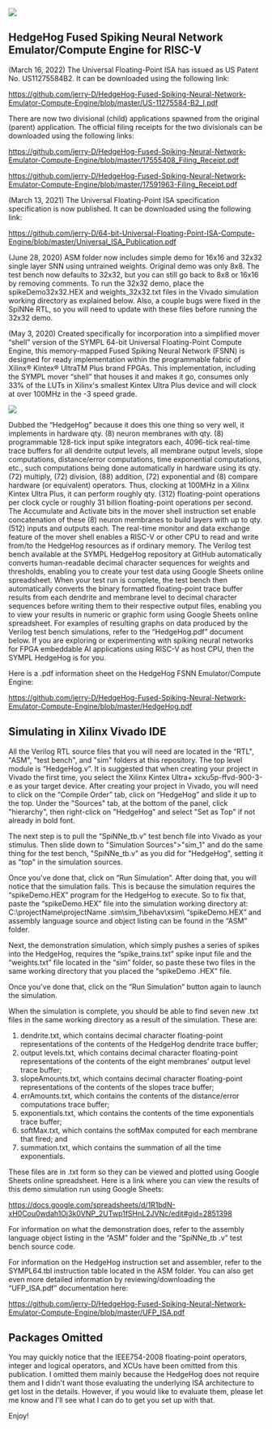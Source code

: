 ![](https://github.com/jerry-D/HedgeHog-Fused-Spiking-Neural-Network-Emulator-Compute-Engine/blob/master/HedgeHog_Logo.png )
## HedgeHog Fused Spiking Neural Network Emulator/Compute Engine for RISC-V
(March 16, 2022) The Universal Floating-Point ISA has issued as US Patent No. US11275584B2.  It can be downloaded using the following link:

https://github.com/jerry-D/HedgeHog-Fused-Spiking-Neural-Network-Emulator-Compute-Engine/blob/master/US-11275584-B2_I.pdf

There are now two divisional (child) applications spawned from the original (parent) application.  The official filing receipts for the two divisionals can be downloaded using the following links:

https://github.com/jerry-D/HedgeHog-Fused-Spiking-Neural-Network-Emulator-Compute-Engine/blob/master/17555408_Filing_Receipt.pdf

https://github.com/jerry-D/HedgeHog-Fused-Spiking-Neural-Network-Emulator-Compute-Engine/blob/master/17591963-Filing_Receipt.pdf

(March 13, 2021) The Universal Floating-Point ISA specification specification is now published. It can be downloaded using the following link:

https://github.com/jerry-D/64-bit-Universal-Floating-Point-ISA-Compute-Engine/blob/master/Universal_ISA_Publication.pdf

(June 28, 2020) ASM folder now includes simple demo for 16x16 and 32x32 single layer SNN using untrained weights.  Original demo was only 8x8.  The test bench now defaults to 32x32, but you can still go back to 8x8 or 16x16 by removing comments.  To run the 32x32 demo, place the spikeDemo32x32.HEX and weights_32x32.txt files in the Vivado simulation working directory as explained below.  Also, a couple bugs were fixed in the SpiNNe RTL, so you will need to update with these files before running the 32x32 demo.

(May 3, 2020)   Created specifically for incorporation into a simplified mover “shell” version of the SYMPL 64-bit Universal Floating-Point Compute Engine, this memory-mapped Fused Spiking Neural Network (FSNN) is designed for ready implementation within the programmable fabric of Xilinx® Kintex® UltraTM Plus brand FPGAs. This implementation, including the SYMPL mover “shell” that houses it and makes it go, consumes only 33% of the LUTs in Xilinx's smallest Kintex Ultra Plus device and will clock at over 100MHz in the -3 speed grade.

![](https://github.com/jerry-D/HedgeHog-Fused-Spiking-Neural-Network-Emulator-Compute-Engine/blob/master/RISC_V_HedgeHog_Blk.png )

Dubbed the “HedgeHog” because it does this one thing so very well, it implements in hardware qty. (8) neuron membranes with qty. (8) programmable 128-tick input spike integrators each, 4096-tick real-time trace buffers for all dendrite output levels, all membrane output levels, slope computations, distance/error computations, time exponential computations, etc., such computations being done automatically in hardware using its qty. (72) multiply, (72) division, (88) addition, (72) exponential and (8) compare hardware (or equivalent) operators. Thus, clocking at 100MHz in a Xilinx Kintex Ultra Plus, it can perform roughly qty. (312) floating-point operations per clock cycle or roughly 31 billion floating-point operations per second. The Accumulate and Activate bits in the mover shell instruction set enable concatenation of these (8) neuron membranes to build layers with up to qty. (512) inputs and outputs each.
The real-time monitor and data exchange feature of the mover shell enables a RISC-V or other CPU to read and write from/to the HedgeHog resources as if ordinary memory.
The Verilog test bench available at the SYMPL HedgeHog repository at GitHub automatically converts human-readable decimal character sequences for weights and thresholds, enabling you to create your test data using Google Sheets online spreadsheet. When your test
run is complete, the test bench then automatically converts the binary formatted floating-point trace buffer results from each dendrite and membrane level to decimal character sequences before writing them to their respective output files, enabling you to view your results in numeric or graphic form using Google Sheets online spreadsheet. For examples of resulting graphs on data produced by the Verilog test bench simulations, refer to the “HedgeHog.pdf” document below.  If you are exploring or experimenting with spiking neural networks for FPGA embeddable AI applications using RISC-V as host CPU, then the SYMPL HedgeHog is for you. 

Here is a .pdf information sheet on the HedgeHog FSNN Emulator/Compute Engine:

https://github.com/jerry-D/HedgeHog-Fused-Spiking-Neural-Network-Emulator-Compute-Engine/blob/master/HedgeHog.pdf 

## Simulating in Xilinx Vivado IDE
All the Verilog RTL source files that you will need are located in the “RTL", "ASM", "test bench", and "sim" folders at this repository.  The top level module is “HedgeHog.v”.  It is suggested that when creating your project in Vivado the first time, you select the Xilinx Kintex Ultra+ xcku5p-ffvd-900-3-e as your target device.  After creating your project in Vivado, you will need to click on the “Compile Order” tab, click on “HedgeHog” and slide it up to the top.  Under the "Sources" tab, at the bottom of the panel, click "hierarchy", then right-click on "HedgeHog" and select "Set as Top" if not already in bold font.  

The next step is to pull the “SpiNNe_tb.v” test bench file into Vivado as your stimulus.  Then slide down to "Simulation Sources">"sim_1" and do the same thing for the test bench, "SpiNNe_tb.v" as you did for "HedgeHog", setting it as "top" in the simulation sources. 

Once you've done that, click on “Run Simulation”.  After doing that, you will notice that the simulation fails.  This is because the simulation requires the “spikeDemo.HEX” program for the HedgeHog to execute. So to fix that, paste the “spikeDemo.HEX” file into the simulation working directory at:  C:\projectName\projectName .sim\sim_1\behav\xsim\ “spikeDemo.HEX” and assembly language source and object listing can be found in the “ASM” folder.  

Next, the demonstration simulation, which simply pushes a series of spikes into the HedgeHog, requires the “spike_trains.txt” spike input file and the “weights.txt” file located in the “sim” folder,  so paste  these two files in the same working directory that you placed the “spikeDemo .HEX” file.

Once you've done that, click on the “Run Simulation” button again to launch the simulation.

When the simulation is complete, you should be able to find seven new .txt files in the same working directory as a result of the simulation.  These are:
1) dendrite.txt, which contains decimal character floating-point representations of the contents of the HedgeHog dendrite trace buffer;
2) output levels.txt, which contains decimal character floating-point representations of the contents of the eight membranes' output level trace buffer;
3) slopeAmounts.txt, which contains decimal character floating-point representations of the contents of the slopes trace buffer;
4) errAmounts.txt, which contains the contents of the distance/error computations trace buffer;
5) exponentials.txt, which contains the contents of the time exponentials trace buffer;
6) softMax.txt, which contains the softMax computed for each membrane that fired; and
7) summation.txt, which contains the summation of all the time exponentials.

These files are in .txt form so they can be viewed and plotted using Google Sheets online spreadsheet.  Here is a link where you can view the results of this demo simulation run using Google Sheets:

https://docs.google.com/spreadsheets/d/1R1bdN-xH0Cou0wdah1Oj3k0VNP_2UTwp1fSHnL2JVNc/edit#gid=2851398 

For information on what the demonstration does, refer to the assembly language object listing in the “ASM” folder and the “SpiNNe_tb .v” test bench source code.

For information on the HedgeHog instruction set and assembler, refer to the SYMPL64.tbl instruction table located in the ASM folder.  You can also get even more detailed information by reviewing/downloading the “UFP_ISA.pdf” documentation here:

https://github.com/jerry-D/HedgeHog-Fused-Spiking-Neural-Network-Emulator-Compute-Engine/blob/master/UFP_ISA.pdf

## Packages Omitted
You may quickly notice that the IEEE754-2008 floating-point operators, integer and logical operators, and XCUs have been omitted from this publication.  I omitted them mainly because the HedgeHog does not require them and I didn't want those evaluating the underlying ISA architecture to get lost in the details.  However, if you would like to evaluate them, please let me know and I'll see what I can do to get you set up with that.

Enjoy!
